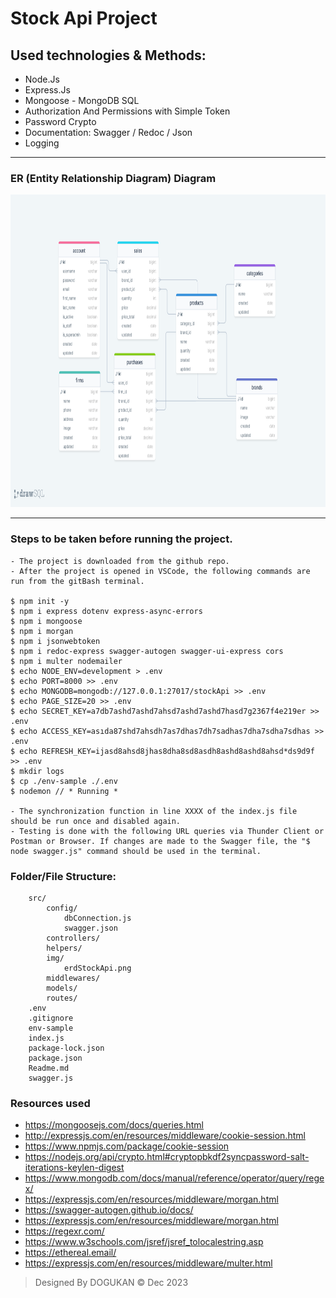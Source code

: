 # Stock Api Project

## Used technologies & Methods:
* Node.Js
* Express.Js
* Mongoose - MongoDB SQL
* Authorization And Permissions with Simple Token
* Password Crypto
* Documentation: Swagger / Redoc / Json
* Logging
-----

### ER (Entity Relationship Diagram) Diagram
<img src="./src/img/erdStockApi.png" width="850" height="500" alt="ERD"></img> 

---

### Steps to be taken before running the project.

```
- The project is downloaded from the github repo.
- After the project is opened in VSCode, the following commands are run from the gitBash terminal.

$ npm init -y
$ npm i express dotenv express-async-errors
$ npm i mongoose
$ npm i morgan
$ npm i jsonwebtoken
$ npm i redoc-express swagger-autogen swagger-ui-express cors
$ npm i multer nodemailer
$ echo NODE_ENV=development > .env
$ echo PORT=8000 >> .env
$ echo MONGODB=mongodb://127.0.0.1:27017/stockApi >> .env
$ echo PAGE_SIZE=20 >> .env
$ echo SECRET_KEY=a7db7ashd7ashd7ahsd7ashd7ashd7hasd7g2367f4e219er >> .env
$ echo ACCESS_KEY=asıda87shd7ahsdh7as7dhas7dh7sadhas7dha7sdha7sdhas >> .env
$ echo REFRESH_KEY=ijasd8ahsd8jhas8dha8sd8asdh8ashd8ashd8ahsd*ds9d9f >> .env
$ mkdir logs
$ cp ./env-sample ./.env
$ nodemon // * Running *

- The synchronization function in line XXXX of the index.js file should be run once and disabled again.
- Testing is done with the following URL queries via Thunder Client or Postman or Browser. If changes are made to the Swagger file, the "$ node swagger.js" command should be used in the terminal.
```

### Folder/File Structure:

```
    src/
        config/
            dbConnection.js
            swagger.json
        controllers/
        helpers/
        img/
            erdStockApi.png
        middlewares/
        models/
        routes/
    .env
    .gitignore
    env-sample
    index.js
    package-lock.json
    package.json    
    Readme.md
    swagger.js
```
### Resources used
* https://mongoosejs.com/docs/queries.html
* http://expressjs.com/en/resources/middleware/cookie-session.html
* https://www.npmjs.com/package/cookie-session
* https://nodejs.org/api/crypto.html#cryptopbkdf2syncpassword-salt-iterations-keylen-digest
* https://www.mongodb.com/docs/manual/reference/operator/query/regex/
* https://expressjs.com/en/resources/middleware/morgan.html
* https://swagger-autogen.github.io/docs/
* https://expressjs.com/en/resources/middleware/morgan.html
* https://regexr.com/
* https://www.w3schools.com/jsref/jsref_tolocalestring.asp
* https://ethereal.email/
* https://expressjs.com/en/resources/middleware/multer.html


> Designed By DOGUKAN © Dec 2023